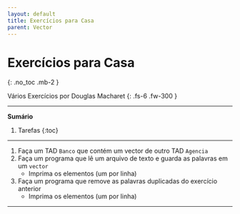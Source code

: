 ```yaml
---
layout: default
title: Exercícios para Casa
parent: Vector
---
```


# Exercícios para Casa
{: .no_toc .mb-2 }

Vários Exercícios por Douglas Macharet
{: .fs-6 .fw-300 }

---

**Sumário**
1. Tarefas
{:toc}

---

1. Faça um TAD `Banco` que contém um vector de outro TAD `Agencia`
1. Faça um programa que lê um arquivo de texto e guarda as palavras em um
   `vector`
    - Imprima os elementos (um por linha)
1. Faça um programa que remove as palavras duplicadas do exercício anterior
    - Imprima os elementos (um por linha)

---

